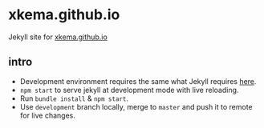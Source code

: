 # xkema.github.io

Jekyll site for [xkema.github.io](https://xkema.github.io/)

## intro

- Development environment requires the same what Jekyll requires [here](https://jekyllrb.com/docs/installation/#requirements).
- `npm start` to serve jekyll at development mode with live reloading.
- Run `bundle install` & `npm start`.
- Use `development` branch locally, merge to `master` and push it to remote for live changes.